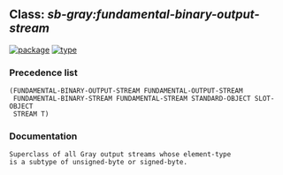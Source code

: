 ## Class: ***sb-gray:fundamental-binary-output-stream***
[![package](https://img.shields.io/badge/Package-SB--GRAY-5f9ea0.svg?style=social&colorA=999999)](../) [![type](https://img.shields.io/badge/Type-Class-5f9ea0.svg?style=social&colorA=999999)](../#class) 
### Precedence list
```
(FUNDAMENTAL-BINARY-OUTPUT-STREAM FUNDAMENTAL-OUTPUT-STREAM
 FUNDAMENTAL-BINARY-STREAM FUNDAMENTAL-STREAM STANDARD-OBJECT SLOT-OBJECT
 STREAM T)
```
### Documentation
```
Superclass of all Gray output streams whose element-type
is a subtype of unsigned-byte or signed-byte.
```
